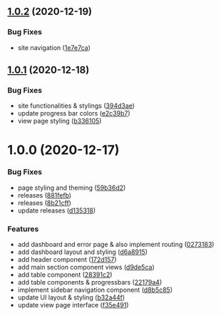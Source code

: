 ## [1.0.2](https://github.com/TonyOuma/analyticsplatform/compare/v1.0.1...v1.0.2) (2020-12-19)


### Bug Fixes

* site navigation ([1e7e7ca](https://github.com/TonyOuma/analyticsplatform/commit/1e7e7ca3a2611223e3bc9b8f2822cf28c5972382))

## [1.0.1](https://github.com/TonyOuma/analyticsplatform/compare/v1.0.0...v1.0.1) (2020-12-18)


### Bug Fixes

* site functionalities & stylings ([394d3ae](https://github.com/TonyOuma/analyticsplatform/commit/394d3ae1b5e77fc623ac2ab59a26b3720e10ce8b))
* update progress bar colors ([e2c39b7](https://github.com/TonyOuma/analyticsplatform/commit/e2c39b732ad8a9bd8cde0674df55ecbceff56347))
* view page styling ([b336105](https://github.com/TonyOuma/analyticsplatform/commit/b336105195a04d1365521021039c509d8fde354a))

# 1.0.0 (2020-12-17)


### Bug Fixes

* page styling and theming ([59b36d2](https://github.com/TonyOuma/analyticsplatform/commit/59b36d2a20fbb1db8be102566e7d11d31b17007d))
* releases ([881fefb](https://github.com/TonyOuma/analyticsplatform/commit/881fefbd919308cea0794e3f3bab4b371c3d09f8))
* releases ([8b21cff](https://github.com/TonyOuma/analyticsplatform/commit/8b21cff4408773c0724a1b5bd891175c4c9c023f))
* update releases ([d135318](https://github.com/TonyOuma/analyticsplatform/commit/d1353182f7814e0f30be9c0b7c7243cf6ed2dcdc))


### Features

* add dashboard and error page & also implement routing ([0273183](https://github.com/TonyOuma/analyticsplatform/commit/027318391f773e9f9608744938882c699a30ec1f))
* add dashboard layout and styling ([d6a8915](https://github.com/TonyOuma/analyticsplatform/commit/d6a89157a4ff5f28fd3b69403db3445a0039e572))
* add header component ([172d157](https://github.com/TonyOuma/analyticsplatform/commit/172d1574efed396df6258fbe908319df38d605f0))
* add main section component views ([d9de5ca](https://github.com/TonyOuma/analyticsplatform/commit/d9de5cac00ba0a91f469ede23a022db87428623c))
* add table component ([28391c2](https://github.com/TonyOuma/analyticsplatform/commit/28391c2e01bb915e70f4e5a95d7fd289e4c8fb5a))
* add table components & progressbars ([22179a4](https://github.com/TonyOuma/analyticsplatform/commit/22179a4032a53ecca49f25ecfab53ed1d89cb37a))
* implement sidebar navigation component ([d8b5c85](https://github.com/TonyOuma/analyticsplatform/commit/d8b5c858000771f8851572fdef4175b7cb9598aa))
* update UI layout & styling ([b32a44f](https://github.com/TonyOuma/analyticsplatform/commit/b32a44f9ad1d89a842dfccd74f091f66d96ef1d7))
* update view page interface ([f35e491](https://github.com/TonyOuma/analyticsplatform/commit/f35e491a0ea4857f575156650100badd556e948f))
